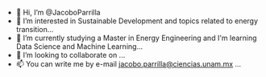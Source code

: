 - 👋 Hi, I’m @JacoboParrilla
- 👀 I’m interested in Sustainable Development and topics related to energy transition...
- 🌱 I’m currently studying a Master in Energy Engineering and I'm learning Data Science and Machine Learning...
- 💞️ I’m looking to collaborate on ...
- 📫 You can write me by e-mail jacobo.parrilla@ciencias.unam.mx ...

<!---
JacoboParrilla/JacoboParrilla is a ✨ special ✨ repository because its `README.md` (this file) appears on your GitHub profile.
You can click the Preview link to take a look at your changes.
--->
